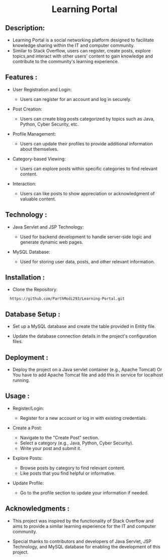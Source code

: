 <span align="center">
<h1>Learning Portal</h1>
</span>

## Description: 

- Learning Portal is a social networking platform designed to facilitate knowledge sharing within the IT and computer community.
- Similar to Stack Overflow, users can register, create posts, explore topics,and interact with other users' content to gain knowledge and contribute to the community's learning experience. 

## Features : 

- User Registration and Login:
    - Users can register for an account and log in securely. 

- Post Creation:
    - Users can create blog posts categorized by topics such as Java, Python, Cyber Security, etc. 

- Profile Management:
    -  Users can update their profiles to provide additional information about themselves. 

- Category-based Viewing:
    -  Users can explore posts within specific categories to find relevant content. 

- Interaction:
    -  Users can like posts to show appreciation or acknowledgment of valuable content. 

## Technology :

- Java Servlet and JSP Technology:
    -  Used for backend development to handle server-side logic and generate dynamic web pages. 

- MySQL Database:
    -  Used for storing user data, posts, and other relevant information. 

## Installation :

- Clone the Repository: 

```
  https://github.com/ParthModi293/Learning-Portal.git
```
 

## Database Setup : 

- Set up a MySQL database and create the table provided in Entity file. 

- Update the database connection details in the project's configuration files. 

 

## Deployment : 

- Deploy the project on a Java servlet container (e.g., Apache Tomcat) Or You have to add Apache Tomcat file and add this in service for localhost running.  

 

## Usage :

- Register/Login: 
  - Register for a new account or log in with existing credentials.
    
- Create a Post: 
  - Navigate to the "Create Post" section. 
  - Select a category (e.g., Java, Python, Cyber Security). 
  - Write your post and submit it.
    
- Explore Posts: 
  - Browse posts by category to find relevant content. 
  - Like posts that you find helpful or informative.
    
- Update Profile: 
  - Go to the profile section to update your information if needed. 

 

## Acknowledgments :

- This project was inspired by the functionality of Stack Overflow and aims to provide a similar learning experience for the IT and computer community. 

- Special thanks to contributors and developers of Java Servlet, JSP Technology, and MySQL database for enabling the development of this project. 

